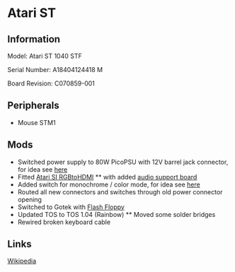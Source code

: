 # Atari ST

## Information

Model: Atari ST 1040 STF

Serial Number: A18404124418 M

Board Revision: C070859-001

## Peripherals

* Mouse STM1

## Mods

* Switched power supply to 80W PicoPSU with 12V barrel jack connector, for idea see [here](https://blog.troed.se/projects/atari-st-picopsu-replacement/)
* Fitted [Atari SI RGBtoHDMI](https://codeberg.org/CBMretro/Atari_ST_RGBtoHDMI_Adapter) 
** with added [audio support board](https://github.com/hoglet67/RGBtoHDMI/wiki/Audio)
* Added switch for monochrome / color mode, for idea see [here](https://codeberg.org/CBMretro/Atari_ST_RGBtoHDMI_Adapter#monochrome-switch-and-audio-out-board)
* Routed all new connectors and switches through old power connector opening
* Switched to Gotek with [Flash Floppy](https://github.com/keirf/flashfloppy)
* Updated TOS to TOS 1.04 (Rainbow)
** Moved some solder bridges
* Rewired broken keyboard cable

## Links

[Wikipedia](https://en.wikipedia.org/wiki/Atari_ST)